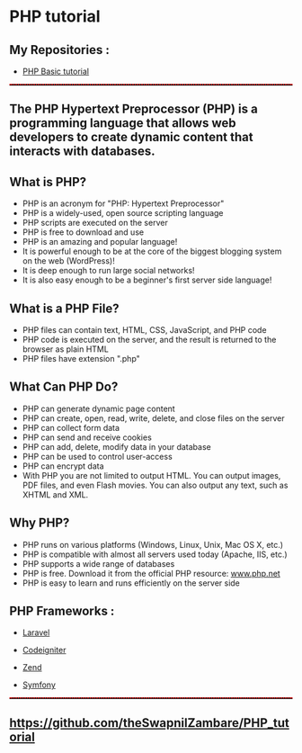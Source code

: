 # PHP tutorial


## My Repositories :

- <a href="https://theswapnilzambare.github.io/PHP_tutorial/php_basic/">PHP Basic tutorial</a> 


<hr style="border-top: 2px dotted red;">

## The PHP Hypertext Preprocessor (PHP) is a programming language that allows web developers to create dynamic content that interacts with databases.


## What is PHP?
- PHP is an acronym for "PHP: Hypertext Preprocessor"
- PHP is a widely-used, open source scripting language
- PHP scripts are executed on the server
- PHP is free to download and use
- PHP is an amazing and popular language!
- It is powerful enough to be at the core of the biggest blogging system on the web (WordPress)!
- It is deep enough to run large social networks!
- It is also easy enough to be a beginner's first server side language!

## What is a PHP File?
- PHP files can contain text, HTML, CSS, JavaScript, and PHP code
- PHP code is executed on the server, and the result is returned to the browser as plain HTML
- PHP files have extension ".php"


## What Can PHP Do?
- PHP can generate dynamic page content
- PHP can create, open, read, write, delete, and close files on the server
- PHP can collect form data
- PHP can send and receive cookies
- PHP can add, delete, modify data in your database
- PHP can be used to control user-access
- PHP can encrypt data
- With PHP you are not limited to output HTML. You can output images, PDF files, and even Flash movies. You can also output any text, such as XHTML and XML.

## Why PHP?
- PHP runs on various platforms (Windows, Linux, Unix, Mac OS X, etc.)
- PHP is compatible with almost all servers used today (Apache, IIS, etc.)
- PHP supports a wide range of databases
- PHP is free. Download it from the official PHP resource: www.php.net
- PHP is easy to learn and runs efficiently on the server side


## PHP Frameworks :
-  <a href="https://laravel.com/" target="_blank">Laravel</a>

-  <a href="https://codeigniter.com/" target="_blank">Codeigniter</a>

-  <a href="https://framework.zend.com/" target="_blank">Zend</a>

-  <a href="https://symfony.com/" target="_blank">Symfony</a>





<hr style="border-top: 2px dotted red;">


## <a href="https://github.com/theSwapnilZambare/PHP_tutorial" target="_blank">https://github.com/theSwapnilZambare/PHP_tutorial</a>
